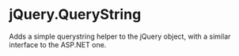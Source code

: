 jQuery.QueryString
==================

Adds a simple querystring helper to the jQuery object, with a similar interface to the ASP.NET one.
